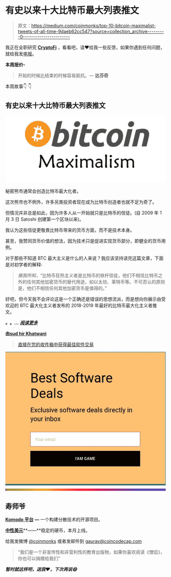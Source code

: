 # 有史以来十大比特币最大列表推文

> 原文：<https://medium.com/coinmonks/top-10-bitcoin-maximalist-tweets-of-all-time-9daeb62cc547?source=collection_archive---------0----------------------->

我正在全职研究 [**CryptoFi**](https://cryptofi.co) ，看看吧，请❤️给我一些反馈，如果你遇到任何问题，就给我发[电报](https://t.me/joinchat/FyuZEQ7M7YucH1FY3cVa0A)。

**本周报价-**

> 开始的时候比结束的时候容易抵抗。— **达芬奇**

本周故事👇 👇

## 有史以来十大比特币最大列表推文

![](img/b8f058fda5a10df33575bc714dc7c6f9.png)

秘密熊市通常会创造比特币最大化者。

这次熊市也不例外，许多另类投资者现在成为比特币创造者也就不足为奇了。

但情况并非总是如此，因为许多人从一开始就只是比特币的信徒。(自 2009 年 1 月 3 日 Satoshi 创建第一个区块以来)。

我认为这些信徒更敬畏比特币带来的货币方面，而不是技术本身。

甚至，我赞同货币价值的想法，因为技术只是促进实现货币部分，即健全的货币用例。

对于那些不知道 BTC 最大主义是什么的人来说？我应该坚持读完这篇文章，下面是对初学者的解释:

> *据我所知，*“比特币狂热主义者是比特币的铁杆信徒，他们不相信比特币之外的任何其他加密货币的替代用途，如以太坊、莱特币等。不可否认的原则是，他们不相信任何其他加密货币是值得的。”

好吧，但今天我不会评论这是一个正确还是错误的思想流派，而是想向你展示由受欢迎的 BTC 最大化主义者发布的 2018-2019 年最好的比特币最大化主义者推文。

***。*。…** [***阅读更多***](/coinmonks/top-10-bitcoin-maximalist-tweets-of-all-time-8857bc28767c)

**由**[**sud hir Khatwani**](https://medium.com/u/77151546352?source=post_page-----9daeb62cc547--------------------------------)

> [直接在您的收件箱中获得最佳软件交易](https://coincodecap.com/?utm_source=coinmonks)

[![](img/7c0b3dfdcbfea594cc0ae7d4f9bf6fcb.png)](https://coincodecap.com/?utm_source=coinmonks)![](img/bbd4c520f7a63777145b65e0ebc51cba.png)

## **寿师爷**

[**Komodo 平台**](https://komodoplatform.com/) **—** 一个构建分散技术的开源项目。

[**中性美元**](https://twitter.com/neutral_project)**——**稳定的硬币，本月上线。

给我发微博 [@coinmonks](https://twitter.com/coinmonks) 或者发邮件到 gaurav@coincodecap.com

> “我们是一个非宣传性和非营利性的教育出版物，如果你喜欢阅读《僧侣》，你也可以捐赠给我们”

***暂时就这样吧，送我❤️，下次再说😄***